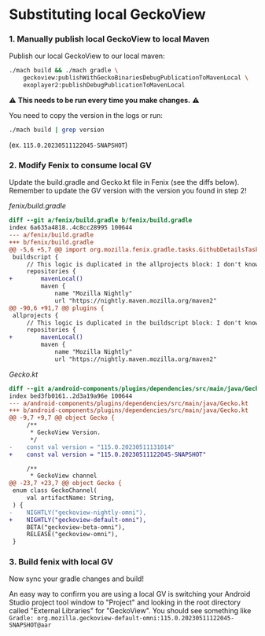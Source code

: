 # Substituting local GeckoView

### 1. Manually publish local GeckoView to local Maven

Publish our local GeckoView to our local maven:
```sh
./mach build && ./mach gradle \
    geckoview:publishWithGeckoBinariesDebugPublicationToMavenLocal \
    exoplayer2:publishDebugPublicationToMavenLocal
```

:warning: **This needs to be run every time you make changes.** :warning:

You need to copy the version in the logs or run:
```sh
./mach build | grep version
```
(ex. `115.0.20230511122045-SNAPSHOT`)

### 2. Modify Fenix to consume local GV
Update the build.gradle and Gecko.kt file in Fenix (see the diffs below). Remember to update the GV version with the version you found in step 2!

*fenix/build.gradle*
```diff
diff --git a/fenix/build.gradle b/fenix/build.gradle
index 6a635a4818..4c8cc28995 100644
--- a/fenix/build.gradle
+++ b/fenix/build.gradle
@@ -5,6 +5,7 @@ import org.mozilla.fenix.gradle.tasks.GithubDetailsTask
 buildscript {
     // This logic is duplicated in the allprojects block: I don't know how to fix that.
     repositories {
+        mavenLocal()
         maven {
             name "Mozilla Nightly"
             url "https://nightly.maven.mozilla.org/maven2"
@@ -90,6 +91,7 @@ plugins {
 allprojects {
     // This logic is duplicated in the buildscript block: I don't know how to fix that.
     repositories {
+        mavenLocal()
         maven {
             name "Mozilla Nightly"
             url "https://nightly.maven.mozilla.org/maven2"
```
*Gecko.kt*
```diff
diff --git a/android-components/plugins/dependencies/src/main/java/Gecko.kt b/android-components/plugins/dependencies/src/main/java/Gecko.kt
index bed3fb0161..2d3a19a96e 100644
--- a/android-components/plugins/dependencies/src/main/java/Gecko.kt
+++ b/android-components/plugins/dependencies/src/main/java/Gecko.kt
@@ -9,7 +9,7 @@ object Gecko {
     /**
      * GeckoView Version.
      */
-    const val version = "115.0.20230511131014"
+    const val version = "115.0.20230511122045-SNAPSHOT"

     /**
      * GeckoView channel
@@ -23,7 +23,7 @@ object Gecko {
 enum class GeckoChannel(
     val artifactName: String,
 ) {
-    NIGHTLY("geckoview-nightly-omni"),
+    NIGHTLY("geckoview-default-omni"),
     BETA("geckoview-beta-omni"),
     RELEASE("geckoview-omni"),
 }

```

### 3. Build fenix with local GV
Now sync your gradle changes and build!

An easy way to confirm you are using a local GV is switching your Android Studio project tool window to "Project" and looking in the root directory called "External Libraries" for "GeckoView". You should see something like `Gradle: org.mozilla.geckoview-default-omni:115.0.20230511122045-SNAPSHOT@aar`
